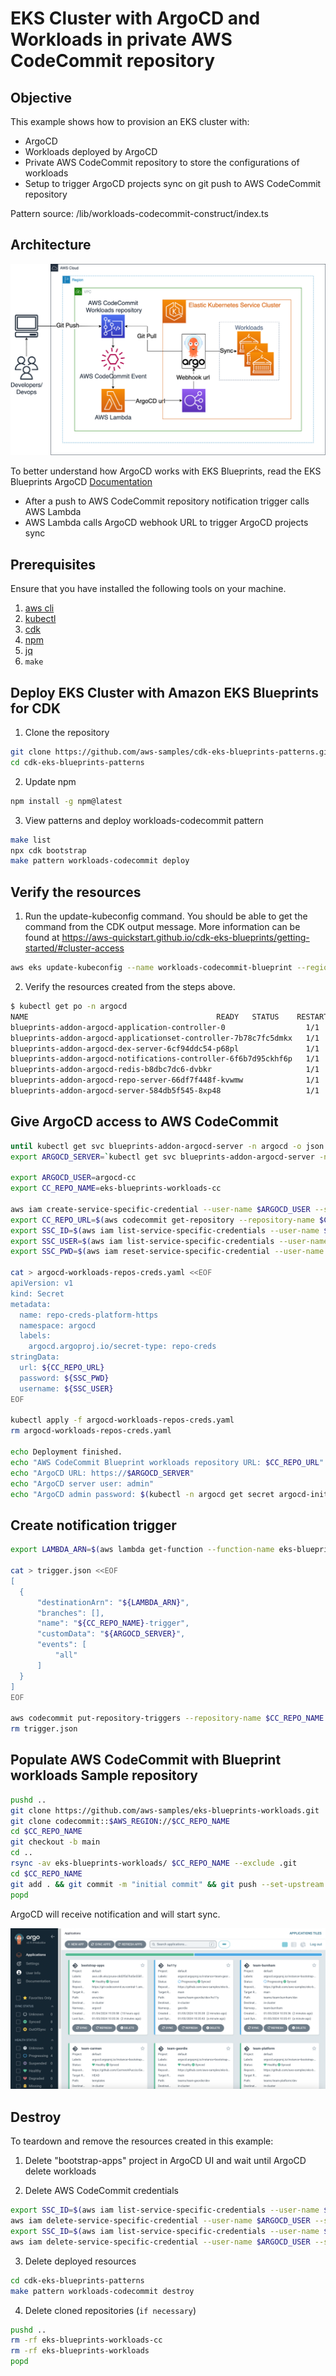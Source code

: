 # EKS Cluster with ArgoCD and Workloads in private AWS CodeCommit repository

## Objective

This example shows how to provision an EKS cluster with:

- ArgoCD
- Workloads deployed by ArgoCD
- Private AWS CodeCommit repository to store the configurations of workloads
- Setup to trigger ArgoCD projects sync on git push to AWS CodeCommit repository

Pattern source: /lib/workloads-codecommit-construct/index.ts

## Architecture

![Architectural diagram](./images/argocd-cc.png)

To better understand how ArgoCD works with EKS Blueprints, read the EKS Blueprints ArgoCD [Documentation](https://aws-quickstart.github.io/cdk-eks-blueprints/addons/argo-cd/)

- After a push to AWS CodeCommit repository notification trigger calls AWS Lambda
- AWS Lambda calls ArgoCD webhook URL to trigger ArgoCD projects sync

## Prerequisites

Ensure that you have installed the following tools on your machine.

1. [aws cli](https://docs.aws.amazon.com/cli/latest/userguide/install-cliv2.html)
2. [kubectl](https://Kubernetes.io/docs/tasks/tools/)
3. [cdk](https://docs.aws.amazon.com/cdk/v2/guide/getting_started.html#getting_started_install)
4. [npm](https://docs.npmjs.com/cli/v8/commands/npm-install)
5. [jq](https://jqlang.github.io/jq/)
6. `make`

## Deploy EKS Cluster with Amazon EKS Blueprints for CDK

1. Clone the repository

```sh
git clone https://github.com/aws-samples/cdk-eks-blueprints-patterns.git
cd cdk-eks-blueprints-patterns
```

2. Update npm

```sh
npm install -g npm@latest
```

3. View patterns and deploy workloads-codecommit pattern

```sh
make list
npx cdk bootstrap
make pattern workloads-codecommit deploy
```

## Verify the resources

1. Run the update-kubeconfig command. You should be able to get the command from the CDK output message. More information can be found at https://aws-quickstart.github.io/cdk-eks-blueprints/getting-started/#cluster-access

```sh
aws eks update-kubeconfig --name workloads-codecommit-blueprint --region <your region> --role-arn arn:aws:iam::xxxxxxxxx:role/workloads-codecommit-blue-workloadscodecommitbluepr-VH6YOKWPAt5H
```

2. Verify the resources created from the steps above.

```bash
$ kubectl get po -n argocd
NAME                                          READY   STATUS    RESTARTS   AGE
blueprints-addon-argocd-application-controller-0                  1/1     Running   0          1h
blueprints-addon-argocd-applicationset-controller-7b78c7fc5dmkx   1/1     Running   0          1h
blueprints-addon-argocd-dex-server-6cf94ddc54-p68pl               1/1     Running   0          1h
blueprints-addon-argocd-notifications-controller-6f6b7d95ckhf6p   1/1     Running   0          1h
blueprints-addon-argocd-redis-b8dbc7dc6-dvbkr                     1/1     Running   0          1h
blueprints-addon-argocd-repo-server-66df7f448f-kvwmw              1/1     Running   0          1h
blueprints-addon-argocd-server-584db5f545-8xp48                   1/1     Running   0          1h
```

## Give ArgoCD access to AWS CodeCommit

```bash
until kubectl get svc blueprints-addon-argocd-server -n argocd -o json | jq --raw-output '.status.loadBalancer.ingress[0].hostname' | grep -m 1 "elb.amazonaws.com"; do sleep 5 ; done;
export ARGOCD_SERVER=`kubectl get svc blueprints-addon-argocd-server -n argocd -o json | jq --raw-output '.status.loadBalancer.ingress[0].hostname'`

export ARGOCD_USER=argocd-cc
export CC_REPO_NAME=eks-blueprints-workloads-cc

aws iam create-service-specific-credential --user-name $ARGOCD_USER --service-name codecommit.amazonaws.com --no-cli-pager
export CC_REPO_URL=$(aws codecommit get-repository --repository-name $CC_REPO_NAME --query 'repositoryMetadata.cloneUrlHttp' --output text)
export SSC_ID=$(aws iam list-service-specific-credentials --user-name $ARGOCD_USER --query 'ServiceSpecificCredentials[0].ServiceSpecificCredentialId' --output text)
export SSC_USER=$(aws iam list-service-specific-credentials --user-name $ARGOCD_USER --query 'ServiceSpecificCredentials[0].ServiceUserName' --output text)
export SSC_PWD=$(aws iam reset-service-specific-credential --user-name $ARGOCD_USER --service-specific-credential-id $SSC_ID --query 'ServiceSpecificCredential.ServicePassword' --output text)

cat > argocd-workloads-repos-creds.yaml <<EOF
apiVersion: v1
kind: Secret
metadata:
  name: repo-creds-platform-https
  namespace: argocd
  labels:
    argocd.argoproj.io/secret-type: repo-creds
stringData:
  url: ${CC_REPO_URL}
  password: ${SSC_PWD}
  username: ${SSC_USER}
EOF

kubectl apply -f argocd-workloads-repos-creds.yaml
rm argocd-workloads-repos-creds.yaml

echo Deployment finished.
echo "AWS CodeCommit Blueprint workloads repository URL: $CC_REPO_URL"
echo "ArgoCD URL: https://$ARGOCD_SERVER"
echo "ArgoCD server user: admin"
echo "ArgoCD admin password: $(kubectl -n argocd get secret argocd-initial-admin-secret -o jsonpath="{.data.password}" | base64 -d)"
```

## Create notification trigger

```bash
export LAMBDA_ARN=$(aws lambda get-function --function-name eks-blueprints-workloads-cc-webhook | jq -r .Configuration.FunctionArn)

cat > trigger.json <<EOF
[
  {
      "destinationArn": "${LAMBDA_ARN}",
      "branches": [],
      "name": "${CC_REPO_NAME}-trigger",
      "customData": "${ARGOCD_SERVER}",
      "events": [
          "all"
      ]
  }
]
EOF

aws codecommit put-repository-triggers --repository-name $CC_REPO_NAME --triggers file://trigger.json --no-cli-pager
rm trigger.json
```

## Populate AWS CodeCommit with Blueprint workloads Sample repository

```bash
pushd ..
git clone https://github.com/aws-samples/eks-blueprints-workloads.git
git clone codecommit::$AWS_REGION://$CC_REPO_NAME
cd $CC_REPO_NAME
git checkout -b main
cd ..
rsync -av eks-blueprints-workloads/ $CC_REPO_NAME --exclude .git
cd $CC_REPO_NAME
git add . && git commit -m "initial commit" && git push --set-upstream origin main
popd
```

ArgoCD will receive notification and will start sync.

![ArgoCD sync](./images/argocd-cc-workloads.png)

## Destroy

To teardown and remove the resources created in this example:

1. Delete "bootstrap-apps" project in ArgoCD UI and wait until ArgoCD delete workloads

2. Delete AWS CodeCommit credentials

```sh
export SSC_ID=$(aws iam list-service-specific-credentials --user-name $ARGOCD_USER --query 'ServiceSpecificCredentials[1].ServiceSpecificCredentialId' --output text)
aws iam delete-service-specific-credential --user-name $ARGOCD_USER --service-specific-credential-id $SSC_ID
export SSC_ID=$(aws iam list-service-specific-credentials --user-name $ARGOCD_USER --query 'ServiceSpecificCredentials[0].ServiceSpecificCredentialId' --output text)
aws iam delete-service-specific-credential --user-name $ARGOCD_USER --service-specific-credential-id $SSC_ID
```

3. Delete deployed resources

```sh
cd cdk-eks-blueprints-patterns
make pattern workloads-codecommit destroy
```

4. Delete cloned repositories (`if necessary`)

```sh
pushd ..
rm -rf eks-blueprints-workloads-cc
rm -rf eks-blueprints-workloads
popd
```
